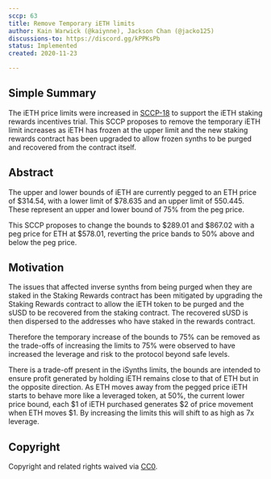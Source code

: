 ```yaml
---
sccp: 63
title: Remove Temporary iETH limits
author: Kain Warwick (@kaiynne), Jackson Chan (@jacko125)
discussions-to: https://discord.gg/kPPKsPb
status: Implemented
created: 2020-11-23

---
```


## Simple Summary
<!--"If you can't explain it simply, you don't understand it well enough." Provide a simplified and layman-accessible explanation of the SCCP.-->
The iETH price limits were increased in [SCCP-18](./sccp-18) to support the iETH staking rewards incentives trial. This SCCP proposes to remove the temporary iETH limit increases as iETH has frozen at the upper limit and the new staking rewards contract has been upgraded to allow frozen synths to be purged and recovered from the contract itself.

## Abstract
<!--A short (~200 word) description of the variable change proposed.-->
The upper and lower bounds of iETH are currently pegged to an ETH price of $314.54, with a lower limit of $78.635 and an upper limit of 550.445. These represent an upper and lower bound of 75% from the peg price.

This SCCP proposes to change the bounds to $289.01 and $867.02 with a peg price for ETH at $578.01, reverting the price bands to 50% above and below the peg price.

## Motivation
<!--The motivation is critical for SCCPs that want to update variables within Synthetix. It should clearly explain why the existing variable is not incentive aligned. SCCP submissions without sufficient motivation may be rejected outright.-->
The issues that affected inverse synths from being purged when they are staked in the Staking Rewards contract has been mitigated by upgrading the Staking Rewards contract to allow the iETH token to be purged and the sUSD to be recovered from the staking contract. The recovered sUSD is then dispersed to the addresses who have staked in the rewards contract.

Therefore the temporary increase of the bounds to 75% can be removed as the trade-offs of increasing the limits to 75% were observed to have increased the leverage and risk to the protocol beyond safe levels.

There is a trade-off present in the iSynths limits, the bounds are intended to ensure profit generated by holding iETH remains close to that of ETH but in the opposite direction. As ETH moves away from the pegged price iETH starts to behave more like a leveraged token, at 50%, the current lower price bound, each $1 of iETH purchased generates $2 of price movement when ETH moves $1. By increasing the limits this will shift to as high as 7x leverage.


## Copyright
Copyright and related rights waived via [CC0](https://creativecommons.org/publicdomain/zero/1.0/).
